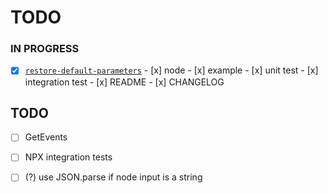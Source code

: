# TODO

### IN PROGRESS

- [x] [`restore-default-parameters`](https://github.com/uhppoted/uhppoted/issues/48)
      - [x] node
      - [x] example
      - [x] unit test
      - [x] integration test
      - [x] README
      - [x] CHANGELOG


## TODO

- [ ] GetEvents
- [ ] NPX integration tests
- [ ] (?) use JSON.parse if node input is a string

